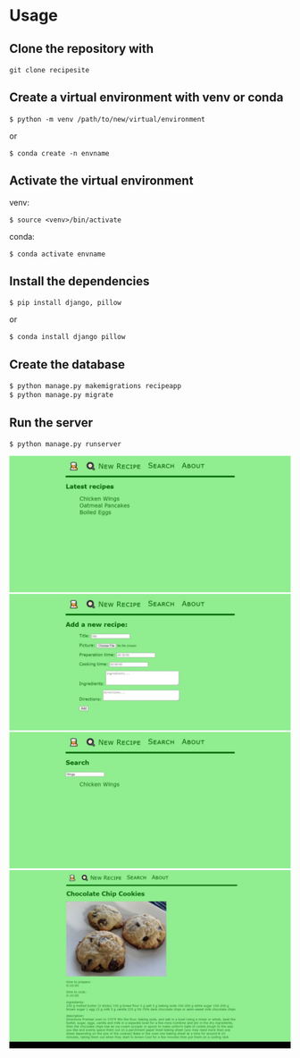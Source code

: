 # Usage
## Clone the repository with 
    git clone recipesite

## Create a virtual environment with venv or conda
    $ python -m venv /path/to/new/virtual/environment
or

    $ conda create -n envname

## Activate the virtual environment
venv:

    $ source <venv>/bin/activate

conda:

    $ conda activate envname

## Install the dependencies
    $ pip install django, pillow
or

    $ conda install django pillow

## Create the database
    $ python manage.py makemigrations recipeapp
    $ python manage.py migrate

## Run the server
    $ python manage.py runserver

![4](./screenshots/4.jpeg)
![3](./screenshots/3.jpeg)
![2](./screenshots/2.jpeg)
![1](./screenshots/1.jpeg)

